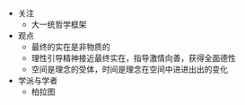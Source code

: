 - 关注
	- 大一统哲学框架
- 观点
	- 最终的实在是非物质的
	- 理性引导精神接近最终实在，指导激情向善，获得全面德性
	- 空间是理念的受体，时间是理念在空间中进进出出的变化
- 学派与学者
	- 柏拉图